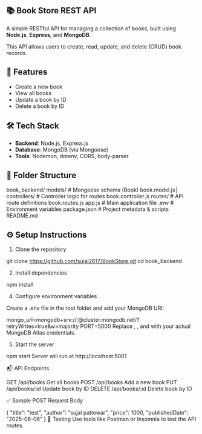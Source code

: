 ## 📚 Book Store REST API

A simple RESTful API for managing a collection of books, built using **Node.js**, **Express**, and **MongoDB**.

This API allows users to create, read, update, and delete (CRUD) book records.


## 🚀 Features

- Create a new book
- View all books
- Update a book by ID
- Delete a book by ID



## 🛠 Tech Stack

- **Backend**: Node.js, Express.js
- **Database**: MongoDB (via Mongoose)
- **Tools**: Nodemon, dotenv, CORS, body-parser


## 📁 Folder Structure

book_backend/
 models/ # Mongoose schema (Book)
   book.model.js│
 controllers/ # Controller logic for routes
   book.controller.js
 routes/ # API route definitions
   book.routes.js
 app.js # Main application file
 .env # Environment variables
 package.json # Project metadata & scripts
 README.md


## ⚙️ Setup Instructions

1. Clone the repository

git clone https://github.com/sujal2617/BookStore.git
cd book_backend


2. Install dependencies

npm install


4. Configure environment variables

Create a .env file in the root folder and add your MongoDB URI:

mongo_url=mongodb+srv://<username>:<password>@cluster.mongodb.net/<dbname>?retryWrites=true&w=majority
PORT=5000
Replace <username>, <password>, and <dbname> with your actual MongoDB Atlas credentials.

5. Start the server

npm start
Server will run at http://localhost:5001

📬 API Endpoints

GET	/api/books	Get all books
POST	/api/books	Add a new book
PUT	/api/books/:id	Update book by ID
DELETE	/api/books/:id	Delete book by ID

✅ Sample POST Request Body

{
  "title": "test",
  "author": "sujal pattewar",
  "price": 1000,
  "publishedDate": "2025-06-06"
}
🧪 Testing
Use tools like Postman or Insomnia to test the API routes.

